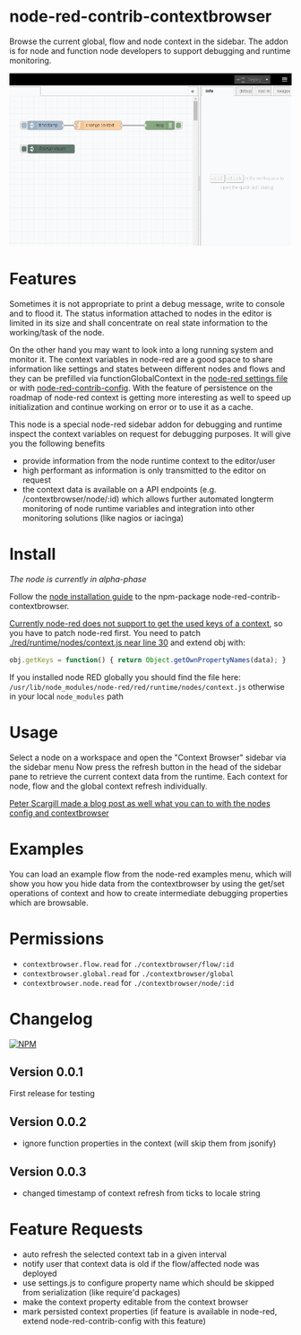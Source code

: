 # node-red-contrib-contextbrowser
Browse the current global, flow and node context in the sidebar.
The addon is for node and function node developers to support debugging and runtime monitoring.

![Contextbrowser in action](https://github.com/sbarwe/node-red-contrib-contextbrowser/blob/master/contextbrowser.gif?raw=true)

# Features

Sometimes it is not appropriate to print a debug message, write to console and to flood it.
The status information attached to nodes in the editor is limited in its size and shall concentrate
on real state information to the working/task of the node. 

On the other hand you may want to look into a long running system and monitor it. 
The context variables in node-red are a good space to share information like settings 
and states between different nodes and flows and they can be prefilled via functionGlobalContext 
in the [node-red settings file](https://nodered.org/docs/configuration) 
or with [node-red-contrib-config](http://flows.nodered.org/node/node-red-contrib-config).
With the feature of persistence on the roadmap of node-red context is getting more interesting as well to
speed up initialization and continue working on error or to use it as a cache.

This node is a special node-red sidebar addon for debugging and runtime inspect the context variables 
on request for debugging purposes. It will give you the following benefits

* provide information from the node runtime context to the editor/user 
* high performant as information is only transmitted to the editor on request
* the context data is available on a API endpoints (e.g. /contextbrowser/node/:id)  which allows further
  automated longterm monitoring of node runtime variables and integration into other monitoring solutions
  (like nagios or iacinga)


# Install

*The node is currently in alpha-phase*

Follow the [node installation guide](https://nodered.org/docs/getting-started/adding-nodes) to the npm-package node-red-contrib-contextbrowser.

[Currently node-red does not support to get the used keys of a context](https://groups.google.com/forum/#!topic/node-red/H8-sSkBNyUM), so you have to patch node-red first.
You need to patch [./red/runtime/nodes/context.js near line 30](https://github.com/node-red/node-red/blob/master/red/runtime/nodes/context.js#L30) and extend obj with:

```javascript
obj.getKeys = function() { return Object.getOwnPropertyNames(data); }
```

If you installed node RED globally you should find the file here: `/usr/lib/node_modules/node-red/red/runtime/nodes/context.js` otherwise in your local `node_modules` path 

# Usage

Select a node on a workspace and open the "Context Browser" sidebar via the sidebar menu
Now press the refresh button in the head of the sidebar pane to retrieve the current context data from  the runtime.
Each context for node, flow and the global context refresh individually.

[Peter Scargill made a blog post as well what you can to with the nodes config and contextbrowser](http://tech.scargill.net/node-red-global-flow-and-context/)

# Examples
You can load an example flow from the node-red examples menu, which will show you how you hide data from the contextbrowser by using the get/set operations of context and how to create intermediate debugging properties which are browsable.
	
# Permissions
* ```contextbrowser.flow.read``` for ```./contextbrowser/flow/:id``` 
* ```contextbrowser.global.read``` for ```./contextbrowser/global``` 
* ```contextbrowser.node.read``` for ```./contextbrowser/node/:id```

# Changelog

[![NPM](https://nodei.co/npm/node-red-contrib-contextbrowser.png)](https://nodei.co/npm/node-red-contrib-contextbrowser/)

## Version 0.0.1
First release for testing

## Version 0.0.2
* ignore function properties in the context (will skip them from jsonify)

## Version 0.0.3
* changed timestamp of context refresh from ticks to locale string

# Feature Requests

* auto refresh the selected context tab in a given interval
* notify user that context data is old if the flow/affected node was deployed
* use settings.js to configure property name which should be skipped from serialization (like require'd packages)
* make the context property editable from the context browser 
* mark persisted context properties (if feature is available in node-red, extend node-red-contrib-config with this feature)

